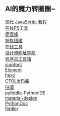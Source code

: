 ## AI的魔力转圈圈~
[现代 JavaScript 教程](https://zh.javascript.info/)  
[在线PS工具](https://ps.gaoding.com/#/)  
[廖雪峰](https://www.liaoxuefeng.com/)  
[蚂蚁团建](http://www.himayi.cn/)  
[在线工具](http://www.atool9.com/)  
[设计师网址导航](https://hao.uisdc.com/)  
[程序员工具箱](https://tool.lu/)  
[iconfont](https://www.iconfont.cn/)  
[Element](https://element.eleme.cn/#/zh-CN)  
[hexo](https://hexo.io/zh-cn/)  
[CTOLib码库](https://javascript.ctolib.com/)  
[链闻](https://www.chainnews.com/)  
[pyfiddle](https://pyfiddle.io/)-PythonIDE  
[material-design](http://www.apkbus.com/design/material-design.html)  
[PythonDoc](http://www.pythondoc.com/)  
[fiddler](https://www.telerik.com/fiddler)  
[]()  
[]()  
[]()  
[]()  
[]()  
[]()  
[]()  
[]()  
[]()  
[]()  
[]()  
[]()  
[]()  
[]()  
[]()  
[]()  
[]()  
[]()  
[]()  
